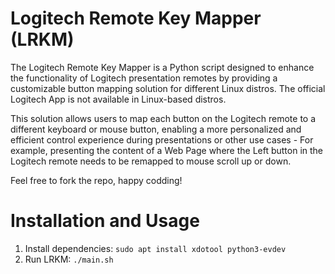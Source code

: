 # Logitech Remote Key Mapper (LRKM) 

The Logitech Remote Key Mapper is a Python script designed to enhance the functionality of Logitech presentation remotes by providing a customizable button mapping solution for different Linux distros. The official Logitech App is not available in Linux-based distros. 

This solution allows users to map each button on the Logitech remote to a different keyboard or mouse button, enabling a more personalized and efficient control experience during presentations or other use cases - For example, presenting the content of a Web Page where the Left button in the Logitech remote needs to be remapped to mouse scroll up or down.

Feel free to fork the repo, happy codding!

# Installation and Usage
1. Install dependencies: `sudo apt install xdotool python3-evdev`
2. Run LRKM: `./main.sh`